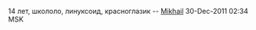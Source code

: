 14 лет, школоло, линуксоид, красноглазик --
[Mikhail](User:Stal_NT "wikilink") 30-Dec-2011 02:34 MSK